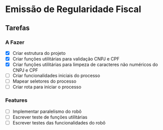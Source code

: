 # Emissão de Regularidade Fiscal

## Tarefas

### A Fazer

- [x] Criar estrutura do projeto
- [x] Criar funções utilitárias para validação CNPJ e CPF
- [x] Criar funções utilitárias para limpeza de caracteres não numéricos do CNPJ e CPF
- [ ] Criar funcionalidades iniciais do processo
- [ ] Mapear seletores do processo
- [ ] Criar rota para iniciar o processo

### Features

- [ ] Implementar paralelismo do robô
- [ ] Escrever teste de funções utilitárias
- [ ] Escrever testes das funcionalidades do robô
